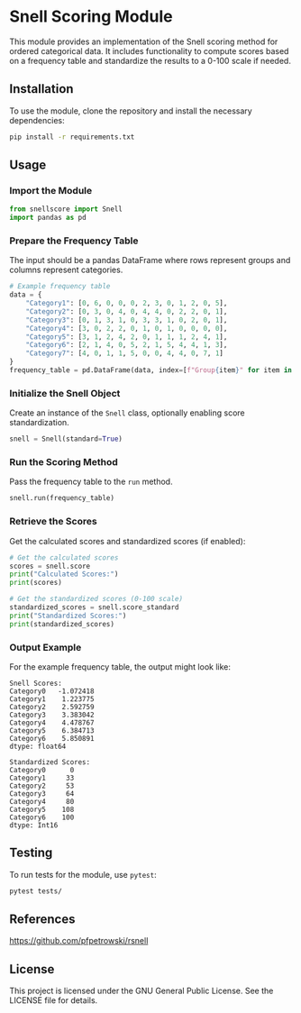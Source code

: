 # Snell Scoring Module

This module provides an implementation of the Snell scoring method for ordered categorical data. It includes functionality to compute scores based on a frequency table and standardize the results to a 0-100 scale if needed.

## Installation

To use the module, clone the repository and install the necessary dependencies:

```bash
pip install -r requirements.txt
```

## Usage

### Import the Module

```python
from snellscore import Snell
import pandas as pd
```

### Prepare the Frequency Table

The input should be a pandas DataFrame where rows represent groups and columns represent categories.

```python
# Example frequency table
data = {
    "Category1": [0, 6, 0, 0, 0, 2, 3, 0, 1, 2, 0, 5],
    "Category2": [0, 3, 0, 4, 0, 4, 4, 0, 2, 2, 0, 1],
    "Category3": [0, 1, 3, 1, 0, 3, 3, 1, 0, 2, 0, 1],
    "Category4": [3, 0, 2, 2, 0, 1, 0, 1, 0, 0, 0, 0],
    "Category5": [3, 1, 2, 4, 2, 0, 1, 1, 1, 2, 4, 1],
    "Category6": [2, 1, 4, 0, 5, 2, 1, 5, 4, 4, 1, 3],
    "Category7": [4, 0, 1, 1, 5, 0, 0, 4, 4, 0, 7, 1]
}
frequency_table = pd.DataFrame(data, index=[f"Group{item}" for item in range(1, 13)])
```

### Initialize the Snell Object

Create an instance of the `Snell` class, optionally enabling score standardization.

```python
snell = Snell(standard=True)
```

### Run the Scoring Method

Pass the frequency table to the `run` method.

```python
snell.run(frequency_table)
```

### Retrieve the Scores

Get the calculated scores and standardized scores (if enabled):

```python
# Get the calculated scores
scores = snell.score
print("Calculated Scores:")
print(scores)

# Get the standardized scores (0-100 scale)
standardized_scores = snell.score_standard
print("Standardized Scores:")
print(standardized_scores)
```

### Output Example

For the example frequency table, the output might look like:

```plaintext
Snell Scores:
Category0   -1.072418
Category1    1.223775
Category2    2.592759
Category3    3.383042
Category4    4.478767
Category5    6.384713
Category6    5.850891
dtype: float64

Standardized Scores:
Category0      0
Category1     33
Category2     53
Category3     64
Category4     80
Category5    108
Category6    100
dtype: Int16
```

## Testing

To run tests for the module, use `pytest`:

```bash
pytest tests/
```

## References
https://github.com/pfpetrowski/rsnell

## License

This project is licensed under the GNU General Public License. See the LICENSE file for details.

